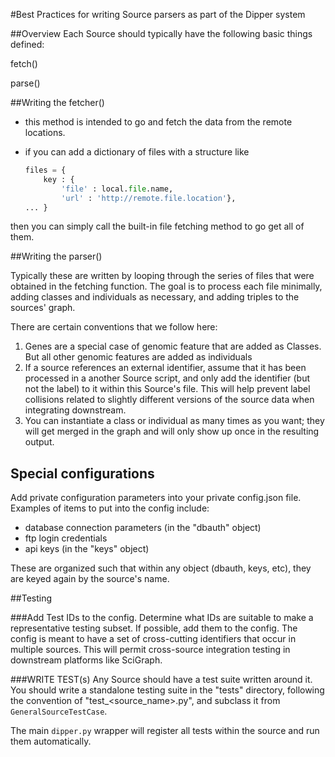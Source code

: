 #Best Practices for writing Source parsers as part of the Dipper system

##Overview
Each Source should typically have the following basic things defined:

  fetch()

  parse()


##Writing the fetcher()
* this method is intended to go and fetch the data from the remote locations.  
* if you can add a dictionary of files with a structure like 

    ```python
    files = {
        key : {
            'file' : local.file.name,
            'url' : 'http://remote.file.location'},
    ... }
    ```
then you can simply call the built-in file fetching method to go get all of them.


##Writing the parser()

Typically these are written by looping through the series of files that were obtained in the fetching function.
The goal is to process each file minimally, adding classes and individuals as necessary, and adding triples
to the sources' graph.

There are certain conventions that we follow here:
  1. Genes are a special case of genomic feature that are added as Classes.  But all other genomic features
  are added as individuals
  2. If a source references an external identifier, assume that it has been processed in a another Source script,
  and only add the identifier (but not the label) to it within this Source's file.  This will help prevent label
  collisions related to slightly different versions of the source data when integrating downstream.
  3. You can instantiate a class or individual as many times as you want; they will get merged in the graph and
  will only show up once in the resulting output.


## Special configurations

Add private configuration parameters into your private config.json file.  Examples of items to put into the config
include:
* database connection parameters (in the "dbauth" object)
* ftp login credentials
* api keys (in the "keys" object)
  
These are organized such that within any object (dbauth, keys, etc), they are keyed again by the source's name.
  
##Testing

###Add Test IDs to the config.
Determine what IDs are suitable to make a representative testing subset.  If possible, add them to the config.
The config is meant to have a set of cross-cutting identifiers that occur in multiple sources.  This will permit
cross-source integration testing in downstream platforms like SciGraph.  


###WRITE TEST(s)
Any Source should have a test suite written around it.  You should write a standalone testing suite in the "tests"
directory, following the convention of "test_<source_name>.py", and subclass it from ```GeneralSourceTestCase```.  

The main ```dipper.py``` wrapper will register all tests within the source and run them automatically.
